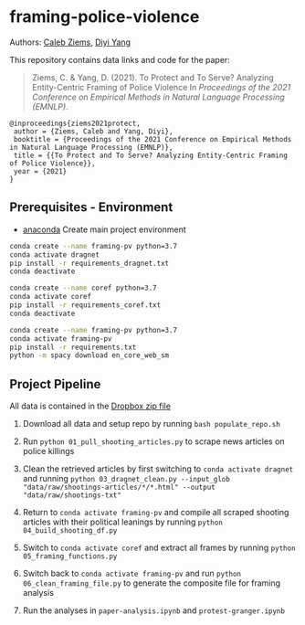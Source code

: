 # framing-police-violence

Authors: [Caleb Ziems](calebziems.com), [Diyi Yang](diyiyang.com)

This repository contains data links and code for the paper:
> Ziems, C. & Yang, D. (2021). To Protect and To Serve? Analyzing Entity-Centric Framing of Police Violence In _Proceedings of the 2021 Conference on Empirical Methods in Natural Language Processing (EMNLP)_.

```
@inproceedings{ziems2021protect,
 author = {Ziems, Caleb and Yang, Diyi},
 booktitle = {Proceedings of the 2021 Conference on Empirical Methods in Natural Language Processing (EMNLP)},
 title = {{To Protect and To Serve? Analyzing Entity-Centric Framing of Police Violence}},
 year = {2021}
}
```

## Prerequisites - Environment
* [anaconda](https://www.anaconda.com/products/individual)
Create main project environment
```bash
conda create --name framing-pv python=3.7
conda activate dragnet
pip install -r requirements_dragnet.txt
conda deactivate

conda create --name coref python=3.7
conda activate coref
pip install -r requirements_coref.txt
conda deactivate

conda create --name framing-pv python=3.7
conda activate framing-pv
pip install -r requirements.txt
python -m spacy download en_core_web_sm
```

## Project Pipeline

All data is contained in the [Dropbox zip file](https://www.dropbox.com/s/hu9gt3znr6uaz8f/data.zip?dl=0)

1. Download all data and setup repo by running `bash populate_repo.sh`

2. Run `python 01_pull_shooting_articles.py` to scrape news articles on police killings

3. Clean the retrieved articles by first switching to `conda activate dragnet` and running `python 03_dragnet_clean.py --input_glob "data/raw/shootings-articles/*/*.html" --output "data/raw/shootings-txt"`

4. Return to `conda activate framing-pv` and compile all scraped shooting articles with their political leanings by running `python 04_build_shooting_df.py`

5. Switch to `conda activate coref` and extract all frames by running `python 05_framing_functions.py`

6. Switch back to `conda activate framing-pv` and run `python 06_clean_framing_file.py` to generate the composite file for framing analysis

7. Run the analyses in `paper-analysis.ipynb` and `protest-granger.ipynb`
